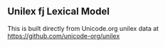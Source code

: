 Unilex fj Lexical Model
----------------------

This is built directly from Unicode.org unilex data at
https://github.com/unicode-org/unilex

